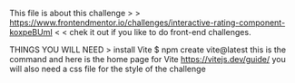 This file is about this challenge  > > https://www.frontendmentor.io/challenges/interactive-rating-component-koxpeBUmI < < 
chek it out  if you like to do front-end challenges. 

THINGS YOU WILL NEED >
install Vite $ npm create vite@latest this is the command and here is the home page for Vite https://vitejs.dev/guide/
you will also need a css file for the style of the challenge 

 

